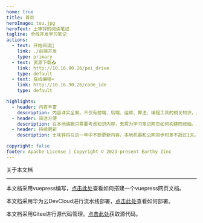 ```yaml
---
home: true
title: 首页
heroImage: tou.jpg
heroText: 土味锌的阅读笔记
tagline: 全栈开发学习笔记
actions:
  - text: 开始阅读📖
    link: ./前端开发
    type: primary
  - text: 资源下载📥
    link: http://10.16.90.26/pei_drive
    type: default
  - text: 在线编程⌨️
    link: http://10.16.90.26/code_ide
    type: default

highlights:
  - header: 内容丰富
    description: 内容详实全面。不仅有前端、后端、运维、算法、编程工具的相关知识，涵盖软件开发的方方面面。还有一些关于机器学习的内容，深入计算机前沿
  - header: 简洁方便
    description: 在本地编辑只需要考虑知识内容，无需为学习笔记网页如何构建而烦恼。只要修改了文章内容并提交到Gitee上，就能够以流水线方式，部署到公网上。
  - header: 持续更新
    description: 土味锌将在这一年中不断更新内容，本地机器和公网同步时差不超过1天。真正做到持续更新，每篇文章最后都有更新时间戳，能够实时观察。

copyright: false
footer: Apache License | Copyright © 2023-present Earthy Zinc
---
```


关于本文档

------

本文档采用vuepress编写，[点击此处](https://vuepress.cn/)查看如何搭建一个vuepress网页文档。

本文档采用华为云DevCloud进行流水线部署，[点击此处](https://devcloud.cn-southwest-2.huaweicloud.com/home#/locale=zh-cn)查看如何部署。

本文档采用Gitee进行源代码管理。[点击此处](https://gitee.com/earthy-zinc/reading-note)获取源代码。
